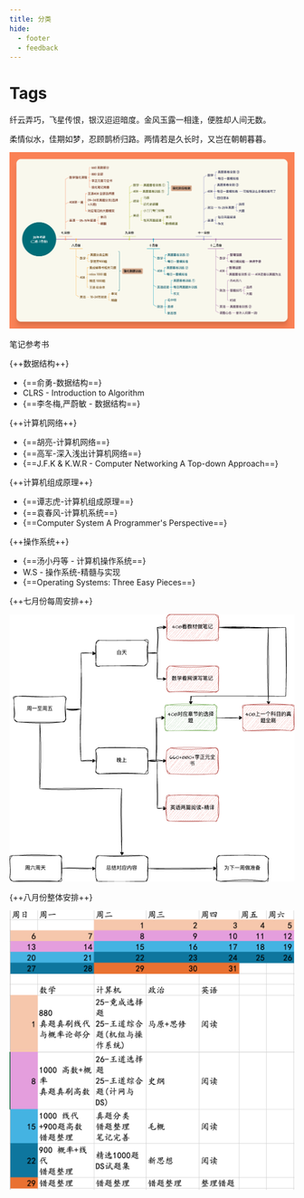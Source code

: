 ```yaml
---
title: 分类
hide:
  - footer
  - feedback
---
```

<!-- # Tags -->
# Tags
纤云弄巧，飞星传恨，银汉迢迢暗度。金风玉露一相逢，便胜却人间无数。


柔情似水，佳期如梦，忍顾鹊桥归路。两情若是久长时，又岂在朝朝暮暮。

![](考研时间轴.png)

笔记参考书

{++数据结构++}

- {==俞勇-数据结构==} 
- CLRS - Introduction to Algorithm 
- {==李冬梅,严蔚敏 - 数据结构==}

{++计算机网络++}

- {==胡亮-计算机网络==}
- {==高军-深入浅出计算机网络==} 
- {==J.F.K & K.W.R - Computer Networking A Top-down Approach==} 

{++计算机组成原理++} 

- {==谭志虎-计算机组成原理==}
- {==袁春风-计算机系统==} 
- {==Computer System A Programmer's Perspective==} 

{++操作系统++} 

- {==汤小丹等 - 计算机操作系统==} 
- W.S - 操作系统-精髓与实现 
- {==Operating Systems: Three Easy Pieces==}


{++七月份每周安排++}

![](./七月份总体规划.png)

{++八月份整体安排++}

![](./八月份总体规划.png)

<!-- material/tags -->



